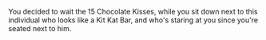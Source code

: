 You decided to wait the 15 Chocolate Kisses, while you sit down next to 
this individual who looks like a Kit Kat Bar, and who's staring at you 
since you're seated next to him.